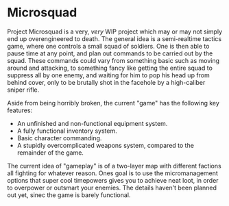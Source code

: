 # Microsquad

Project Microsquad is a very, *very* WIP project which may or may not simply end up overengineered to death. The general idea is a semi-realtime tactics game, where one controls a small squad of soldiers. One is then able to pause time at any point, and plan out commands to be carried out by the squad. These commands could vary from something basic such as moving around and attacking, to something fancy like getting the entire squad to suppress all by one enemy, and waiting for him to pop his head up from behind cover, only to be brutally shot in the facehole by a high-caliber sniper rifle.

Aside from being horribly broken, the current "game" has the following key features:
 * An unfinished and non-functional equipment system.
 * A fully functional inventory system.
 * Basic character commanding.
 * A stupidly overcomplicated weapons system, compared to the remainder of the game.

The current idea of "gameplay" is of a two-layer map with different factions all fighting for whatever reason. Ones goal is to use the micromanagement options that super cool timepowers gives you to achieve neat loot, in order to overpower or outsmart your enemies. The details haven't been planned out yet, sinec the game is barely functional.
